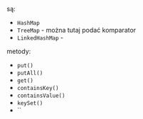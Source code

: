 są:
- `HashMap` 
- `TreeMap` - można tutaj podać komparator
- `LinkedHashMap` - 

metody:
- `put()`
- `putAll()`
- `get()`
- `containsKey()`
- `containsValue()`
- `keySet()`
- ``